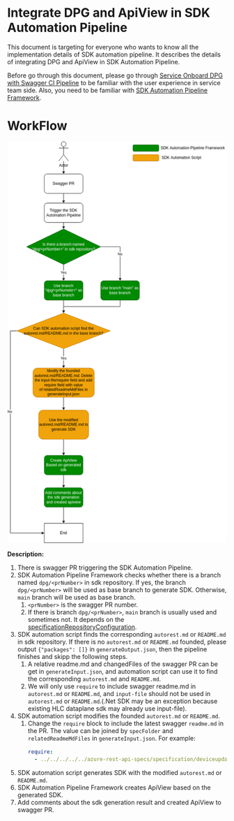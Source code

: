 # Integrate DPG and ApiView in SDK Automation Pipeline
This document is targeting for everyone who wants to know all the implementation details of SDK automation pipeline.
It describes the details of integrating DPG and ApiView in SDK Automation Pipeline.

Before go through this document, please go through [Service Onboard DPG with Swagger CI Pipeline](README.md) to be familiar with the user experience in service team side. Also, you need to be familiar with [SDK Automation Pipeline Framework](../sdkautomation/README.md).

# WorkFlow
![integrate-dpg-and-apiview](integrate-dpg-and-apiview.png)

__Description:__
1. There is swagger PR triggering the SDK Automation Pipeline.
2. SDK Automation Pipeline Framework checks whether there is a branch named `dpg/<prNumber>` in sdk repository. If yes, the branch `dpg/<prNumber>` will be used as base branch to generate SDK. Otherwise, `main` branch will be used as base branch.
   1. `<prNumber>` is the swagger PR number.
   2. If there is branch `dpg/<prNumber>`, `main` branch is usually used and sometimes not. It depends on the [specificationRepositoryConfiguration](../../specificationRepositoryConfiguration.json).
3. SDK automation script finds the corresponding `autorest.md` or `README.md` in sdk repository. If there is no `autorest.md` or `README.md` founded, please output `{"packages": []}` in `generateOutput.json`, then the pipeline finishes and skipp the following steps.
   1. A relative readme.md and changedFiles of the swagger PR can be get in `generateInput.json`, and automation script can use it to find the corresponding `autorest.md` and `README.md`.
   2. We will only use `require` to include swagger readme.md in `autorest.md` or `README.md`, and `input-file` should not be used in `autorest.md` or `README.md`.(.Net SDK may be an exception because existing HLC dataplane sdk may already use input-file).
4. SDK automation script modifies the founded `autorest.md` or `README.md`.
   1. Change the `require` block to include the latest swagger `readme.md` in the PR. The value can be joined by `specFolder` and `relatedReadmeMdFiles` in `generateInput.json`. For example:
      ```yaml
      require:
        - ../../../../../azure-rest-api-specs/specification/deviceupdate/data-plane/readme.md
      ```
5. SDK automation script generates SDK with the modified `autorest.md` or `README.md`.
6. SDK Automation Pipeline Framework creates ApiView based on the generated SDK.
7. Add comments about the sdk generation result and created ApiView to swagger PR.